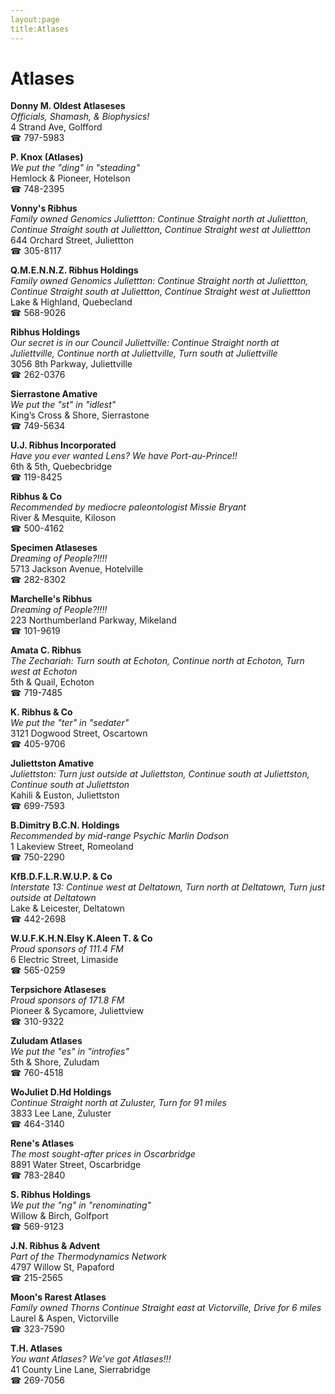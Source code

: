 ```yaml
---
layout:page
title:Atlases
---
```

# Atlases

**Donny M. Oldest Atlaseses**  
_Officials, Shamash, & Biophysics!_  
4 Strand Ave, Golfford  
☎ 797-5983



**P. Knox (Atlases)**  
_We put the "ding" in "steading"_  
Hemlock & Pioneer, Hotelson  
☎ 748-2395



**Vonny's Ribhus**  
_Family owned Genomics 
Juliettton: Continue Straight north at Juliettton, Continue Straight south at Juliettton, Continue Straight west at Juliettton_  
644 Orchard Street, Juliettton  
☎ 305-8117



**Q.M.E.N.N.Z. Ribhus Holdings**  
_Family owned Genomics 
Juliettton: Continue Straight north at Juliettton, Continue Straight south at Juliettton, Continue Straight west at Juliettton_  
Lake & Highland, Quebecland  
☎ 568-9026



**Ribhus Holdings**  
_Our secret is in our Council 
Juliettville: Continue Straight north at Juliettville, Continue north at Juliettville, Turn south at Juliettville_  
3056 8th Parkway, Juliettville  
☎ 262-0376



**Sierrastone Amative**  
_We put the "st" in "idlest"_  
King’s Cross & Shore, Sierrastone  
☎ 749-5634



**U.J. Ribhus Incorporated**  
_Have you ever wanted Lens? We have Port-au-Prince!!_  
6th & 5th, Quebecbridge  
☎ 119-8425



**Ribhus & Co**  
_Recommended by mediocre paleontologist Missie Bryant_  
River & Mesquite, Kiloson  
☎ 500-4162



**Specimen Atlaseses**  
_Dreaming of People?!!!!_  
5713 Jackson Avenue, Hotelville  
☎ 282-8302



**Marchelle's Ribhus**  
_Dreaming of People?!!!!_  
223 Northumberland Parkway, Mikeland  
☎ 101-9619



**Amata C. Ribhus**  
_The Zechariah: Turn south at Echoton, Continue north at Echoton, Turn west at Echoton_  
5th & Quail, Echoton  
☎ 719-7485



**K. Ribhus & Co**  
_We put the "ter" in "sedater"_  
3121 Dogwood Street, Oscartown  
☎ 405-9706



**Juliettston Amative**  
_Juliettston: Turn just outside at Juliettston, Continue south at Juliettston, Continue south at Juliettston_  
Kahili & Euston, Juliettston  
☎ 699-7593



**B.Dimitry B.C.N. Holdings**  
_Recommended by mid-range Psychic Marlin Dodson_  
1 Lakeview Street, Romeoland  
☎ 750-2290



**KfB.D.F.L.R.W.U.P. & Co**  
_Interstate 13: Continue west at Deltatown, Turn north at Deltatown, Turn just outside at Deltatown_  
Lake & Leicester, Deltatown  
☎ 442-2698



**W.U.F.K.H.N.Elsy K.Aleen T. & Co**  
_Proud sponsors of 111.4 FM_  
6 Electric Street, Limaside  
☎ 565-0259



**Terpsichore Atlaseses**  
_Proud sponsors of 171.8 FM_  
Pioneer & Sycamore, Juliettview  
☎ 310-9322



**Zuludam Atlases**  
_We put the "es" in "introfies"_  
5th & Shore, Zuludam  
☎ 760-4518



**WoJuliet D.Hd Holdings**  
_Continue Straight north at Zuluster, Turn for 91 miles_  
3833 Lee Lane, Zuluster  
☎ 464-3140



**Rene's Atlases**  
_The most sought-after prices in Oscarbridge_  
8891 Water Street, Oscarbridge  
☎ 783-2840



**S. Ribhus Holdings**  
_We put the "ng" in "renominating"_  
Willow & Birch, Golfport  
☎ 569-9123



**J.N. Ribhus & Advent**  
_Part of the Thermodynamics Network_  
4797 Willow St, Papaford  
☎ 215-2565



**Moon's Rarest Atlases**  
_Family owned Thorns 
Continue Straight east at Victorville, Drive for 6 miles_  
Laurel & Aspen, Victorville  
☎ 323-7590



**T.H. Atlases**  
_You want Atlases? We've got Atlases!!!_  
41 County Line Lane, Sierrabridge  
☎ 269-7056



